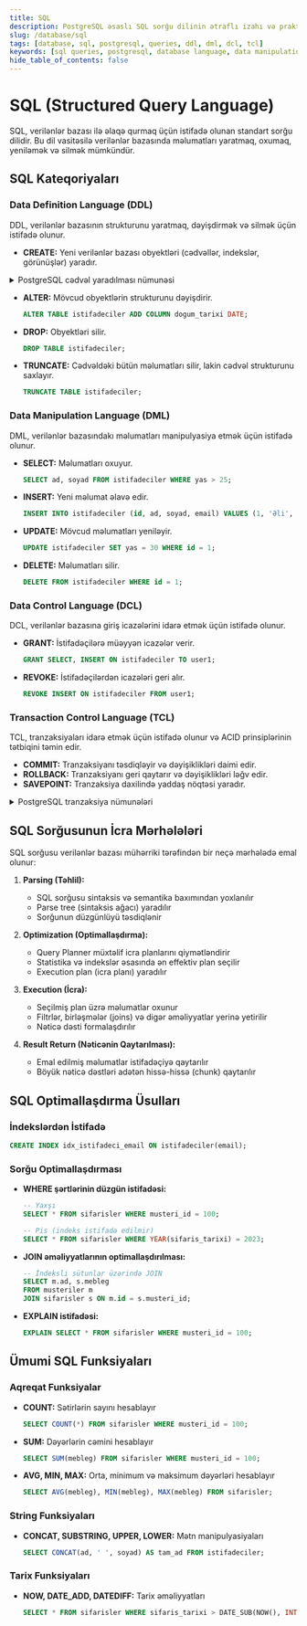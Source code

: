 ```yaml
---
title: SQL
description: PostgreSQL əsaslı SQL sorğu dilinin ətraflı izahı və praktiki nümunələr
slug: /database/sql
tags: [database, sql, postgresql, queries, ddl, dml, dcl, tcl]
keywords: [sql queries, postgresql, database language, data manipulation, data definition]
hide_table_of_contents: false
---
```


# SQL (Structured Query Language)

SQL, verilənlər bazası ilə əlaqə qurmaq üçün istifadə olunan standart sorğu dilidir. Bu dil vasitəsilə verilənlər bazasında məlumatları yaratmaq, oxumaq, yeniləmək və silmək mümkündür.

## SQL Kateqoriyaları

### Data Definition Language (DDL)

DDL, verilənlər bazasının strukturunu yaratmaq, dəyişdirmək və silmək üçün istifadə olunur.

- **CREATE:** Yeni verilənlər bazası obyektləri (cədvəllər, indekslər, görünüşlər) yaradır.

<details>
<summary>PostgreSQL cədvəl yaradılması nümunəsi</summary>

```sql
CREATE TABLE istifadeciler (
    id SERIAL PRIMARY KEY,
    ad VARCHAR(50) NOT NULL,
    soyad VARCHAR(50) NOT NULL,
    email VARCHAR(100) UNIQUE NOT NULL,
    created_at TIMESTAMP DEFAULT NOW(),
    updated_at TIMESTAMP DEFAULT NOW()
);

-- Index yaradılması
CREATE INDEX idx_istifadeci_email ON istifadeciler(email);
CREATE INDEX idx_istifadeci_ad_soyad ON istifadeciler(ad, soyad);
```
</details>

- **ALTER:** Mövcud obyektlərin strukturunu dəyişdirir.
  ```sql
  ALTER TABLE istifadeciler ADD COLUMN dogum_tarixi DATE;
  ```

- **DROP:** Obyektləri silir.
  ```sql
  DROP TABLE istifadeciler;
  ```

- **TRUNCATE:** Cədvəldəki bütün məlumatları silir, lakin cədvəl strukturunu saxlayır.
  ```sql
  TRUNCATE TABLE istifadeciler;
  ```

### Data Manipulation Language (DML)

DML, verilənlər bazasındakı məlumatları manipulyasiya etmək üçün istifadə olunur.

- **SELECT:** Məlumatları oxuyur.
  ```sql
  SELECT ad, soyad FROM istifadeciler WHERE yas > 25;
  ```

- **INSERT:** Yeni məlumat əlavə edir.
  ```sql
  INSERT INTO istifadeciler (id, ad, soyad, email) VALUES (1, 'Əli', 'Məmmədov', 'ali@example.com');
  ```

- **UPDATE:** Mövcud məlumatları yeniləyir.
  ```sql
  UPDATE istifadeciler SET yas = 30 WHERE id = 1;
  ```

- **DELETE:** Məlumatları silir.
  ```sql
  DELETE FROM istifadeciler WHERE id = 1;
  ```

### Data Control Language (DCL)

DCL, verilənlər bazasına giriş icazələrini idarə etmək üçün istifadə olunur.

- **GRANT:** İstifadəçilərə müəyyən icazələr verir.
  ```sql
  GRANT SELECT, INSERT ON istifadeciler TO user1;
  ```

- **REVOKE:** İstifadəçilərdən icazələri geri alır.
  ```sql
  REVOKE INSERT ON istifadeciler FROM user1;
  ```

### Transaction Control Language (TCL)

TCL, tranzaksiyaları idarə etmək üçün istifadə olunur və ACID prinsiplərinin tətbiqini təmin edir.

- **COMMIT:** Tranzaksiyanı təsdiqləyir və dəyişiklikləri daimi edir.
- **ROLLBACK:** Tranzaksiyanı geri qaytarır və dəyişiklikləri ləğv edir.
- **SAVEPOINT:** Tranzaksiya daxilində yaddaş nöqtəsi yaradır.

<details>
<summary>PostgreSQL tranzaksiya nümunələri</summary>

```sql
-- COMMIT nümunəsi - pul köçürmə
BEGIN;
UPDATE hesablar SET balans = balans - 100.00 WHERE hesab_id = 1;
UPDATE hesablar SET balans = balans + 100.00 WHERE hesab_id = 2;

-- Balansları yoxla
SELECT hesab_id, balans FROM hesablar WHERE hesab_id IN (1, 2);

COMMIT;

-- ROLLBACK nümunəsi
BEGIN;
UPDATE hesablar SET balans = balans - 100.00 WHERE hesab_id = 1;
-- Xəta baş verdi - balans mənfi oldu
SELECT balans FROM hesablar WHERE hesab_id = 1;
ROLLBACK;

-- SAVEPOINT nümunəsi
BEGIN;
  INSERT INTO istifadeciler (ad, soyad, email) VALUES ('Ali', 'Məmmədov', 'ali@test.com');
  SAVEPOINT user_created;
  
  INSERT INTO sifarisler (istifadeci_id, mebleg) VALUES (1, 150.00);
  SAVEPOINT order_created;
  
  -- Bu əməliyyat uğursuz olsa
  UPDATE hesablar SET balans = balans - 1000000 WHERE hesab_id = 1;
  
  -- Yalnız son əməliyyatı geri qaytar
  ROLLBACK TO order_created;
  
COMMIT;
```
</details>

## SQL Sorğusunun İcra Mərhələləri

SQL sorğusu verilənlər bazası mühərriki tərəfindən bir neçə mərhələdə emal olunur:

1. **Parsing (Təhlil):** 
   - SQL sorğusu sintaksis və semantika baxımından yoxlanılır
   - Parse tree (sintaksis ağacı) yaradılır
   - Sorğunun düzgünlüyü təsdiqlənir

2. **Optimization (Optimallaşdırma):**
   - Query Planner müxtəlif icra planlarını qiymətləndirir
   - Statistika və indekslər əsasında ən effektiv plan seçilir
   - Execution plan (icra planı) yaradılır

3. **Execution (İcra):**
   - Seçilmiş plan üzrə məlumatlar oxunur
   - Filtrlər, birləşmələr (joins) və digər əməliyyatlar yerinə yetirilir
   - Nəticə dəsti formalaşdırılır

4. **Result Return (Nəticənin Qaytarılması):**
   - Emal edilmiş məlumatlar istifadəçiyə qaytarılır
   - Böyük nəticə dəstləri adətən hissə-hissə (chunk) qaytarılır

## SQL Optimallaşdırma Üsulları

### İndekslərdən İstifadə

```sql
CREATE INDEX idx_istifadeci_email ON istifadeciler(email);
```

### Sorğu Optimallaşdırması

- **WHERE şərtlərinin düzgün istifadəsi:**
  ```sql
  -- Yaxşı
  SELECT * FROM sifarisler WHERE musteri_id = 100;

  -- Pis (indeks istifadə edilmir)
  SELECT * FROM sifarisler WHERE YEAR(sifaris_tarixi) = 2023;
  ```

- **JOIN əməliyyatlarının optimallaşdırılması:**
  ```sql
  -- İndeksli sütunlar üzərində JOIN
  SELECT m.ad, s.mebleg
  FROM musteriler m
  JOIN sifarisler s ON m.id = s.musteri_id;
  ```

- **EXPLAIN istifadəsi:**
  ```sql
  EXPLAIN SELECT * FROM sifarisler WHERE musteri_id = 100;
  ```

## Ümumi SQL Funksiyaları

### Aqreqat Funksiyalar

- **COUNT:** Sətirlərin sayını hesablayır
  ```sql
  SELECT COUNT(*) FROM sifarisler WHERE musteri_id = 100;
  ```

- **SUM:** Dəyərlərin cəmini hesablayır
  ```sql
  SELECT SUM(mebleg) FROM sifarisler WHERE musteri_id = 100;
  ```

- **AVG, MIN, MAX:** Orta, minimum və maksimum dəyərləri hesablayır
  ```sql
  SELECT AVG(mebleg), MIN(mebleg), MAX(mebleg) FROM sifarisler;
  ```

### String Funksiyaları

- **CONCAT, SUBSTRING, UPPER, LOWER:** Mətn manipulyasiyaları
  ```sql
  SELECT CONCAT(ad, ' ', soyad) AS tam_ad FROM istifadeciler;
  ```

### Tarix Funksiyaları

- **NOW, DATE_ADD, DATEDIFF:** Tarix əməliyyatları
  ```sql
  SELECT * FROM sifarisler WHERE sifaris_tarixi > DATE_SUB(NOW(), INTERVAL 30 DAY);
  ```

